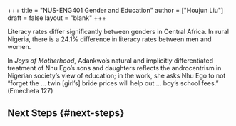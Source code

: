 +++
title = "NUS-ENG401 Gender and Education"
author = ["Houjun Liu"]
draft = false
layout = "blank"
+++

Literacy rates differ significantly between genders in Central Africa. In rural Nigeria, there is a 24.1% difference in literacy rates between men and women.

In _Joys of Motherhood_, Adankwo’s natural and implicitly differentiated treatment of Nhu Ego’s sons and daughters reflects the androcentrism in Nigerian society’s view of education; in the work, she asks Nhu Ego to not “forget the … twin [girl’s] bride prices will help out … boy’s school fees.” (Emecheta 127)


## Next Steps {#next-steps}
